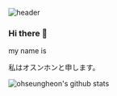 ![header](https://capsule-render.vercel.app/api?type=wave&color=auto&height=300&section=header&text=welcome!&fontSize=90)
### Hi there 👋

my name is 

私はオスンホンと申します。

![ohseungheon's github stats](https://github-readme-stats.vercel.app/api?username=ohseungheon&show_icons=true)
<!--
**ohseungheon/ohseungheon** is a ✨ _special_ ✨ repository because its `README.md` (this file) appears on your GitHub profile.

Here are some ideas to get you started:

- 🔭 I’m currently working on ...
- 🌱 I’m currently learning ...
- 👯 I’m looking to collaborate on ...
- 🤔 I’m looking for help with ...
- 💬 Ask me about ...
- 📫 How to reach me: ...
- 😄 Pronouns: ...
- ⚡ Fun fact: ...
-->
